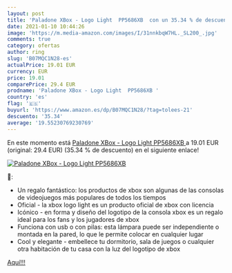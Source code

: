 ```yaml
---
layout: post
title: 'Paladone XBox - Logo Light  PP5686XB  con un 35.34 % de descuento'
date: 2021-01-10 10:44:26
image: 'https://m.media-amazon.com/images/I/31nnkbqW7HL._SL200_.jpg'
comments: true
category: ofertas
author: ring
slug: 'B07MQC1N28-es'
actualPrice: 19.01 EUR
currency: EUR
price: 19.01
comparePrice: 29.4 EUR
prodname: 'Paladone XBox - Logo Light  PP5686XB '
country: 'es'
flag: '🇪🇸'
buyurl: 'https://www.amazon.es/dp/B07MQC1N28/?tag=tolees-21'
descuento: '35.34'
average: '19.55230769230769'
---
```


En este momento está [Paladone XBox - Logo Light  PP5686XB ](https://www.amazon.es/dp/B07MQC1N28/?tag=tolees-21) a 19.01 EUR (original: 29.4 EUR) (35.34 %  de descuento) en el siguiente enlace!

[![Paladone XBox - Logo Light  PP5686XB ](https://m.media-amazon.com/images/I/31nnkbqW7HL._SL200_.jpg)](https://www.amazon.es/dp/B07MQC1N28/?tag=tolees-21)

🔎:

- Un regalo fantástico: los productos de xbox son algunas de las consolas de videojuegos más populares de todos los tiempos
- Oficial - la xbox logo light es un producto oficial de xbox con licencia
- Icónico - en forma y diseño del logotipo de la consola xbox es un regalo ideal para los fans y los jugadores de xbox
- Funciona con usb o con pilas: esta lámpara puede ser independiente o montada en la pared, lo que le permite colocar en cualquier lugar
- Cool y elegante - embellece tu dormitorio, sala de juegos o cualquier otra habitación de tu casa con la luz del logotipo de xbox

[Aquí!!!](https://www.amazon.es/dp/B07MQC1N28/?tag=tolees-21)
